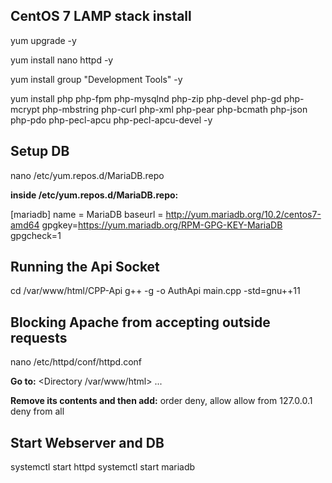 **CentOS 7 LAMP stack install**
-------------------------------
yum upgrade -y

yum install nano httpd -y

yum install group "Development Tools" -y

yum install php php-fpm php-mysqlnd php-zip php-devel php-gd php-mcrypt php-mbstring php-curl php-xml php-pear php-bcmath php-json php-pdo php-pecl-apcu php-pecl-apcu-devel -y

**Setup DB**
------------

nano /etc/yum.repos.d/MariaDB.repo

**inside /etc/yum.repos.d/MariaDB.repo:**

[mariadb]
name = MariaDB
baseurl = http://yum.mariadb.org/10.2/centos7-amd64
gpgkey=https://yum.mariadb.org/RPM-GPG-KEY-MariaDB
gpgcheck=1

**Running the Api Socket**
--------------------------
cd /var/www/html/CPP-Api
g++ -g -o AuthApi main.cpp -std=gnu++11


**Blocking Apache from accepting outside requests**
---------------------------------------------------
nano /etc/httpd/conf/httpd.conf

**Go to:**
<Directory /var/www/html>
...

**Remove its contents and then add:**
order deny, allow
allow from 127.0.0.1
deny from all

**Start Webserver and DB**
--------------------------
systemctl start httpd
systemctl start mariadb
